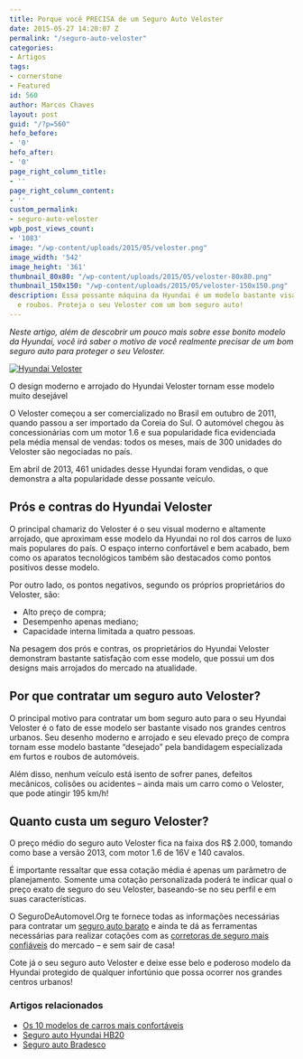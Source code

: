 ```yaml
---
title: Porque você PRECISA de um Seguro Auto Veloster
date: 2015-05-27 14:20:07 Z
permalink: "/seguro-auto-veloster"
categories:
- Artigos
tags:
- cornerstone
- Featured
id: 560
author: Marcos Chaves
layout: post
guid: "/?p=560"
hefo_before:
- '0'
hefo_after:
- '0'
page_right_column_title:
- ''
page_right_column_content:
- ''
custom_permalink:
- seguro-auto-veloster
wpb_post_views_count:
- '1083'
image: "/wp-content/uploads/2015/05/veloster.png"
image_width: '542'
image_height: '361'
thumbnail_80x80: "/wp-content/uploads/2015/05/veloster-80x80.png"
thumbnail_150x150: "/wp-content/uploads/2015/05/veloster-150x150.png"
description: Essa possante máquina da Hyundai é um modelo bastante visado para furtos
  e roubos. Proteja o seu Veloster com um bom seguro auto!
---
```


_Neste artigo, além de descobrir um pouco mais sobre esse bonito modelo da Hyundai, você irá saber o motivo de você realmente precisar de um bom seguro auto para proteger o seu Veloster._

<div id="attachment_561" class="wp-caption aligncenter">
  <a href="/wp-content/uploads/2015/05/veloster.png"><img class="img-adjustment img-4-GA-FB size-full wp-image-561" src="/wp-content/uploads/2015/05/veloster.png" alt="Hyundai Veloster" width="542" height="361" srcset="/wp-content/uploads/2015/05/veloster.png 542w, /wp-content/uploads/2015/05/veloster-250x167.png 250w, /wp-content/uploads/2015/05/veloster-120x80.png 120w" sizes="(max-width: 542px) 100vw, 542px" /></a>
  
  <p class="wp-caption-text">
    O design moderno e arrojado do Hyundai Veloster tornam esse modelo muito desejável
  </p>
</div>

O Veloster começou a ser comercializado no Brasil em outubro de 2011, quando passou a ser importado da Coreia do Sul. O automóvel chegou às concessionárias com um motor 1.6 e sua popularidade fica evidenciada pela média mensal de vendas: todos os meses, mais de 300 unidades do Veloster são negociadas no país.

Em abril de 2013, 461 unidades desse Hyundai foram vendidas, o que demonstra a alta popularidade desse possante veículo.

## Prós e contras do Hyundai Veloster

O principal chamariz do Veloster é o seu visual moderno e altamente arrojado, que aproximam esse modelo da Hyundai no rol dos carros de luxo mais populares do país. O espaço interno confortável e bem acabado, bem como os aparatos tecnológicos também são destacados como pontos positivos desse modelo.

Por outro lado, os pontos negativos, segundo os próprios proprietários do Veloster, são:

<ul title="Desvantagens Veloster">
  <li>
    Alto preço de compra;
  </li>
  <li>
    Desempenho apenas mediano;
  </li>
  <li>
    Capacidade interna limitada a quatro pessoas.
  </li>
</ul>

Na pesagem dos prós e contras, os proprietários do Hyundai Veloster demonstram bastante satisfação com esse modelo, que possui um dos designs mais arrojados do mercado na atualidade.

## Por que contratar um seguro auto Veloster?

O principal motivo para contratar um bom seguro auto para o seu Hyundai Veloster é o fato de esse modelo ser bastante visado nos grandes centros urbanos. Seu desenho moderno e arrojado e seu elevado preço de compra tornam esse modelo bastante “desejado” pela bandidagem especializada em furtos e roubos de automóveis.

Além disso, nenhum veículo está isento de sofrer panes, defeitos mecânicos, colisões ou acidentes – ainda mais um carro como o Veloster, que pode atingir 195 km/h!

## Quanto custa um seguro Veloster?

O preço médio do seguro auto Veloster fica na faixa dos R$ 2.000, tomando como base a versão 2013, com motor 1.6 de 16V e 140 cavalos.

É importante ressaltar que essa cotação média é apenas um parâmetro de planejamento. Somente uma cotação personalizada poderá te indicar qual o preço exato de seguro do seu Veloster, baseando-se no seu perfil e em suas características.

O SeguroDeAutomovel.Org te fornece todas as informações necessárias para contratar um [seguro auto barato](/quero-um-seguro-de-carro-barato-como-proceder) e ainda te dá as ferramentas necessárias para realizar cotações com as [corretoras de seguro mais confiáveis](/5-empresas-de-seguro-de-carro-mais-confiaveis) do mercado – e sem sair de casa!

Cote já o seu seguro auto Veloster e deixe esse belo e poderoso modelo da Hyundai protegido de qualquer infortúnio que possa ocorrer nos grandes centros urbanos!

### Artigos relacionados

  * <a href="/10-modelos-de-carros-mais-confortaveis-do-mercado" target="_blank">Os 10 modelos de carros mais confortáveis</a>
  * <a href="/media-de-precos-de-seguro-do-hyundai-HB20" target="_blank">Seguro auto Hyundai HB20</a>
  * <a href="/seguro-automoveis-bradesco" target="_blank">Seguro auto Bradesco</a>